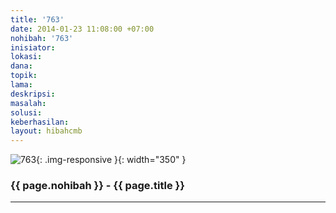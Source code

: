 ```yaml
---
title: '763'
date: 2014-01-23 11:08:00 +07:00
nohibah: '763'
inisiator: 
lokasi: 
dana: 
topik: 
lama: 
deskripsi: 
masalah: 
solusi: 
keberhasilan: 
layout: hibahcmb
---
```


![763](/static/img/hibahcmb/763.png){: .img-responsive }{: width="350" }

### {{ page.nohibah }} - {{ page.title }}

---
